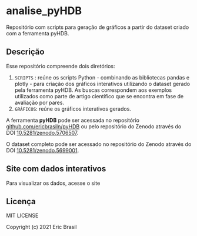 # analise_pyHDB

Repositório com scripts para geração de gráficos a partir do dataset criado com a ferramenta pyHDB.

## Descrição

Esse repositório compreende dois diretórios:

1. `SCRIPTS` : reúne os scripts Python - combinando as bibliotecas pandas e plotly -  para criação dos gráficos interativos utilizando o dataset gerado pela ferramenta pyHDB. As buscas correspondem aos exemplos utilizados como parte de artigo científico que se encontra em fase de avaliação por pares.
2. `GRÁFICOS`: reúne os gráficos interativos gerados.

A ferramenta **pyHDB** pode ser acessada no repositório [github.com/ericbrasiln/pyHDB](https://github.com/ericbrasiln/pyHDB) ou pelo repositório do Zenodo através do DOI [10.5281/zenodo.5706507](https://zenodo.org/record/5706507).

O dataset completo pode ser acessado no repositório do Zenodo através do DOI [10.5281/zenodo.5699001](https://doi.org/10.5281/zenodo.5699001).

## Site com dados interativos

Para visualizar os dados, acesse o site 

## Licença

MIT LICENSE

Copyright (c) 2021 Eric Brasil
